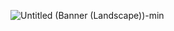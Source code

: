 ![Untitled (Banner (Landscape))-min](https://user-images.githubusercontent.com/111368327/215508471-60f3761e-8fc5-4369-9645-e1a5e4e62f45.png)
